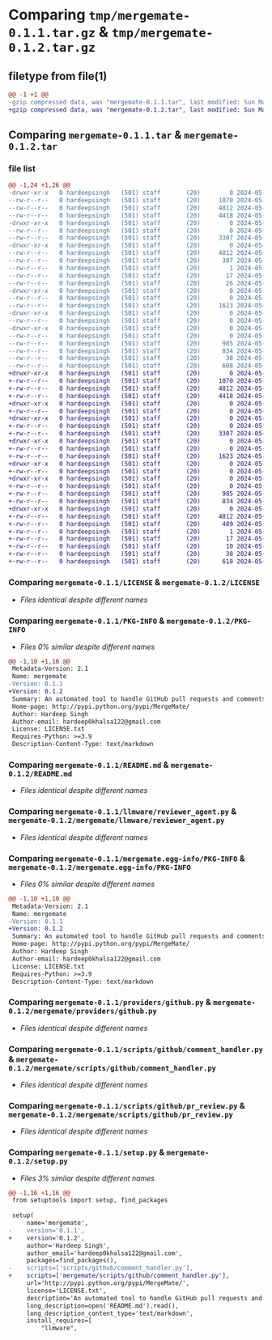 # Comparing `tmp/mergemate-0.1.1.tar.gz` & `tmp/mergemate-0.1.2.tar.gz`

## filetype from file(1)

```diff
@@ -1 +1 @@
-gzip compressed data, was "mergemate-0.1.1.tar", last modified: Sun May 19 10:23:23 2024, max compression
+gzip compressed data, was "mergemate-0.1.2.tar", last modified: Sun May 19 11:35:22 2024, max compression
```

## Comparing `mergemate-0.1.1.tar` & `mergemate-0.1.2.tar`

### file list

```diff
@@ -1,24 +1,26 @@
-drwxr-xr-x   0 hardeepsingh   (501) staff       (20)        0 2024-05-19 10:23:23.375730 mergemate-0.1.1/
--rw-r--r--   0 hardeepsingh   (501) staff       (20)     1070 2024-05-19 09:57:02.000000 mergemate-0.1.1/LICENSE
--rw-r--r--   0 hardeepsingh   (501) staff       (20)     4812 2024-05-19 10:23:23.375454 mergemate-0.1.1/PKG-INFO
--rw-r--r--   0 hardeepsingh   (501) staff       (20)     4418 2024-05-19 10:19:29.000000 mergemate-0.1.1/README.md
-drwxr-xr-x   0 hardeepsingh   (501) staff       (20)        0 2024-05-19 10:23:23.371776 mergemate-0.1.1/llmware/
--rw-r--r--   0 hardeepsingh   (501) staff       (20)        0 2024-05-12 14:45:36.000000 mergemate-0.1.1/llmware/__init__.py
--rw-r--r--   0 hardeepsingh   (501) staff       (20)     3307 2024-05-19 10:20:44.000000 mergemate-0.1.1/llmware/reviewer_agent.py
-drwxr-xr-x   0 hardeepsingh   (501) staff       (20)        0 2024-05-19 10:23:23.374731 mergemate-0.1.1/mergemate.egg-info/
--rw-r--r--   0 hardeepsingh   (501) staff       (20)     4812 2024-05-19 10:23:23.000000 mergemate-0.1.1/mergemate.egg-info/PKG-INFO
--rw-r--r--   0 hardeepsingh   (501) staff       (20)      387 2024-05-19 10:23:23.000000 mergemate-0.1.1/mergemate.egg-info/SOURCES.txt
--rw-r--r--   0 hardeepsingh   (501) staff       (20)        1 2024-05-19 10:23:23.000000 mergemate-0.1.1/mergemate.egg-info/dependency_links.txt
--rw-r--r--   0 hardeepsingh   (501) staff       (20)       17 2024-05-19 10:23:23.000000 mergemate-0.1.1/mergemate.egg-info/requires.txt
--rw-r--r--   0 hardeepsingh   (501) staff       (20)       26 2024-05-19 10:23:23.000000 mergemate-0.1.1/mergemate.egg-info/top_level.txt
-drwxr-xr-x   0 hardeepsingh   (501) staff       (20)        0 2024-05-19 10:23:23.372907 mergemate-0.1.1/providers/
--rw-r--r--   0 hardeepsingh   (501) staff       (20)        0 2024-05-12 14:45:40.000000 mergemate-0.1.1/providers/__init__.py
--rw-r--r--   0 hardeepsingh   (501) staff       (20)     1623 2024-05-19 09:01:12.000000 mergemate-0.1.1/providers/github.py
-drwxr-xr-x   0 hardeepsingh   (501) staff       (20)        0 2024-05-19 10:23:23.373157 mergemate-0.1.1/scripts/
--rw-r--r--   0 hardeepsingh   (501) staff       (20)        0 2024-05-12 14:45:46.000000 mergemate-0.1.1/scripts/__init__.py
-drwxr-xr-x   0 hardeepsingh   (501) staff       (20)        0 2024-05-19 10:23:23.374377 mergemate-0.1.1/scripts/github/
--rw-r--r--   0 hardeepsingh   (501) staff       (20)        0 2024-05-12 14:46:00.000000 mergemate-0.1.1/scripts/github/__init__.py
--rw-r--r--   0 hardeepsingh   (501) staff       (20)      985 2024-05-19 09:02:30.000000 mergemate-0.1.1/scripts/github/comment_handler.py
--rw-r--r--   0 hardeepsingh   (501) staff       (20)      834 2024-05-19 08:45:56.000000 mergemate-0.1.1/scripts/github/pr_review.py
--rw-r--r--   0 hardeepsingh   (501) staff       (20)       38 2024-05-19 10:23:23.376058 mergemate-0.1.1/setup.cfg
--rw-r--r--   0 hardeepsingh   (501) staff       (20)      608 2024-05-19 10:21:30.000000 mergemate-0.1.1/setup.py
+drwxr-xr-x   0 hardeepsingh   (501) staff       (20)        0 2024-05-19 11:35:22.027742 mergemate-0.1.2/
+-rw-r--r--   0 hardeepsingh   (501) staff       (20)     1070 2024-05-19 09:57:02.000000 mergemate-0.1.2/LICENSE
+-rw-r--r--   0 hardeepsingh   (501) staff       (20)     4812 2024-05-19 11:35:22.027520 mergemate-0.1.2/PKG-INFO
+-rw-r--r--   0 hardeepsingh   (501) staff       (20)     4418 2024-05-19 10:19:29.000000 mergemate-0.1.2/README.md
+drwxr-xr-x   0 hardeepsingh   (501) staff       (20)        0 2024-05-19 11:35:22.024873 mergemate-0.1.2/mergemate/
+-rw-r--r--   0 hardeepsingh   (501) staff       (20)        0 2024-05-19 11:34:25.000000 mergemate-0.1.2/mergemate/__init__.py
+drwxr-xr-x   0 hardeepsingh   (501) staff       (20)        0 2024-05-19 11:35:22.025692 mergemate-0.1.2/mergemate/llmware/
+-rw-r--r--   0 hardeepsingh   (501) staff       (20)        0 2024-05-12 14:45:36.000000 mergemate-0.1.2/mergemate/llmware/__init__.py
+-rw-r--r--   0 hardeepsingh   (501) staff       (20)     3307 2024-05-19 10:20:44.000000 mergemate-0.1.2/mergemate/llmware/reviewer_agent.py
+drwxr-xr-x   0 hardeepsingh   (501) staff       (20)        0 2024-05-19 11:35:22.026293 mergemate-0.1.2/mergemate/providers/
+-rw-r--r--   0 hardeepsingh   (501) staff       (20)        0 2024-05-12 14:45:40.000000 mergemate-0.1.2/mergemate/providers/__init__.py
+-rw-r--r--   0 hardeepsingh   (501) staff       (20)     1623 2024-05-19 09:01:12.000000 mergemate-0.1.2/mergemate/providers/github.py
+drwxr-xr-x   0 hardeepsingh   (501) staff       (20)        0 2024-05-19 11:35:22.026424 mergemate-0.1.2/mergemate/scripts/
+-rw-r--r--   0 hardeepsingh   (501) staff       (20)        0 2024-05-12 14:45:46.000000 mergemate-0.1.2/mergemate/scripts/__init__.py
+drwxr-xr-x   0 hardeepsingh   (501) staff       (20)        0 2024-05-19 11:35:22.026986 mergemate-0.1.2/mergemate/scripts/github/
+-rw-r--r--   0 hardeepsingh   (501) staff       (20)        0 2024-05-12 14:46:00.000000 mergemate-0.1.2/mergemate/scripts/github/__init__.py
+-rw-r--r--   0 hardeepsingh   (501) staff       (20)      985 2024-05-19 09:02:30.000000 mergemate-0.1.2/mergemate/scripts/github/comment_handler.py
+-rw-r--r--   0 hardeepsingh   (501) staff       (20)      834 2024-05-19 08:45:56.000000 mergemate-0.1.2/mergemate/scripts/github/pr_review.py
+drwxr-xr-x   0 hardeepsingh   (501) staff       (20)        0 2024-05-19 11:35:22.027280 mergemate-0.1.2/mergemate.egg-info/
+-rw-r--r--   0 hardeepsingh   (501) staff       (20)     4812 2024-05-19 11:35:21.000000 mergemate-0.1.2/mergemate.egg-info/PKG-INFO
+-rw-r--r--   0 hardeepsingh   (501) staff       (20)      489 2024-05-19 11:35:22.000000 mergemate-0.1.2/mergemate.egg-info/SOURCES.txt
+-rw-r--r--   0 hardeepsingh   (501) staff       (20)        1 2024-05-19 11:35:21.000000 mergemate-0.1.2/mergemate.egg-info/dependency_links.txt
+-rw-r--r--   0 hardeepsingh   (501) staff       (20)       17 2024-05-19 11:35:21.000000 mergemate-0.1.2/mergemate.egg-info/requires.txt
+-rw-r--r--   0 hardeepsingh   (501) staff       (20)       10 2024-05-19 11:35:21.000000 mergemate-0.1.2/mergemate.egg-info/top_level.txt
+-rw-r--r--   0 hardeepsingh   (501) staff       (20)       38 2024-05-19 11:35:22.027789 mergemate-0.1.2/setup.cfg
+-rw-r--r--   0 hardeepsingh   (501) staff       (20)      618 2024-05-19 11:35:01.000000 mergemate-0.1.2/setup.py
```

### Comparing `mergemate-0.1.1/LICENSE` & `mergemate-0.1.2/LICENSE`

 * *Files identical despite different names*

### Comparing `mergemate-0.1.1/PKG-INFO` & `mergemate-0.1.2/PKG-INFO`

 * *Files 0% similar despite different names*

```diff
@@ -1,10 +1,10 @@
 Metadata-Version: 2.1
 Name: mergemate
-Version: 0.1.1
+Version: 0.1.2
 Summary: An automated tool to handle GitHub pull requests and comments.
 Home-page: http://pypi.python.org/pypi/MergeMate/
 Author: Hardeep Singh
 Author-email: hardeep0khalsa122@gmail.com
 License: LICENSE.txt
 Requires-Python: >=3.9
 Description-Content-Type: text/markdown
```

### Comparing `mergemate-0.1.1/README.md` & `mergemate-0.1.2/README.md`

 * *Files identical despite different names*

### Comparing `mergemate-0.1.1/llmware/reviewer_agent.py` & `mergemate-0.1.2/mergemate/llmware/reviewer_agent.py`

 * *Files identical despite different names*

### Comparing `mergemate-0.1.1/mergemate.egg-info/PKG-INFO` & `mergemate-0.1.2/mergemate.egg-info/PKG-INFO`

 * *Files 0% similar despite different names*

```diff
@@ -1,10 +1,10 @@
 Metadata-Version: 2.1
 Name: mergemate
-Version: 0.1.1
+Version: 0.1.2
 Summary: An automated tool to handle GitHub pull requests and comments.
 Home-page: http://pypi.python.org/pypi/MergeMate/
 Author: Hardeep Singh
 Author-email: hardeep0khalsa122@gmail.com
 License: LICENSE.txt
 Requires-Python: >=3.9
 Description-Content-Type: text/markdown
```

### Comparing `mergemate-0.1.1/providers/github.py` & `mergemate-0.1.2/mergemate/providers/github.py`

 * *Files identical despite different names*

### Comparing `mergemate-0.1.1/scripts/github/comment_handler.py` & `mergemate-0.1.2/mergemate/scripts/github/comment_handler.py`

 * *Files identical despite different names*

### Comparing `mergemate-0.1.1/scripts/github/pr_review.py` & `mergemate-0.1.2/mergemate/scripts/github/pr_review.py`

 * *Files identical despite different names*

### Comparing `mergemate-0.1.1/setup.py` & `mergemate-0.1.2/setup.py`

 * *Files 3% similar despite different names*

```diff
@@ -1,16 +1,16 @@
 from setuptools import setup, find_packages
 
 setup(
     name='mergemate',
-    version='0.1.1',
+    version='0.1.2',
     author='Hardeep Singh',
     author_email='hardeep0khalsa122@gmail.com',
     packages=find_packages(),
-    scripts=['scripts/github/comment_handler.py'],
+    scripts=['mergemate/scripts/github/comment_handler.py'],
     url='http://pypi.python.org/pypi/MergeMate/',
     license='LICENSE.txt',
     description='An automated tool to handle GitHub pull requests and comments.',
     long_description=open('README.md').read(),
     long_description_content_type='text/markdown',
     install_requires=[
         "llmware",
```

